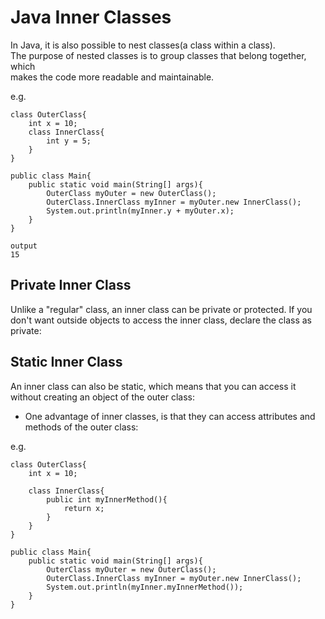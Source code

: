 # Java Inner Classes

In Java, it is also possible to nest classes(a class within a class).  
The purpose of nested classes is to group classes that belong together, which  
makes the code more readable and maintainable.

e.g. 
```
class OuterClass{
    int x = 10;
    class InnerClass{
        int y = 5;
    }
}

public class Main{
    public static void main(String[] args){
        OuterClass myOuter = new OuterClass();
        OuterClass.InnerClass myInner = myOuter.new InnerClass();
        System.out.println(myInner.y + myOuter.x);
    }
}

output
15
```

## Private Inner Class
Unlike a "regular" class, an inner class can be private or protected. If you  
don't want outside objects to access the inner class, declare the class as  private:
## Static Inner Class
An inner class can also be static, which means that you can access it without creating an object of the outer class:

* One advantage of inner classes, is that they can access attributes and methods of the outer class:

e.g.
```
class OuterClass{
    int x = 10;

    class InnerClass{
        public int myInnerMethod(){
            return x;
        }
    }
}

public class Main{
    public static void main(String[] args){
        OuterClass myOuter = new OuterClass();
        OuterClass.InnerClass myInner = myOuter.new InnerClass();
        System.out.println(myInner.myInnerMethod());
    }
}
```